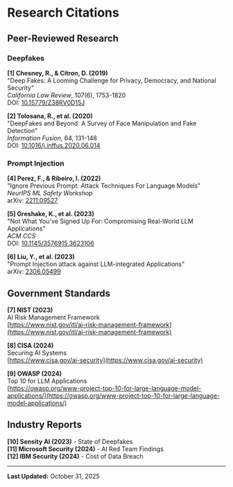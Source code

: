 # Research Citations

## Peer-Reviewed Research

### Deepfakes

**[1] Chesney, R., & Citron, D. (2019)**  
"Deep Fakes: A Looming Challenge for Privacy, Democracy, and National Security"  
*California Law Review*, 107(6), 1753-1820  
DOI: [10.15779/Z38RV0D15J](https://doi.org/10.15779/Z38RV0D15J)

**[2] Tolosana, R., et al. (2020)**  
"DeepFakes and Beyond: A Survey of Face Manipulation and Fake Detection"  
*Information Fusion*, 64, 131-148  
DOI: [10.1016/j.inffus.2020.06.014](https://doi.org/10.1016/j.inffus.2020.06.014)

### Prompt Injection

**[4] Perez, F., & Ribeiro, I. (2022)**  
"Ignore Previous Prompt: Attack Techniques For Language Models"  
*NeurIPS ML Safety Workshop*  
arXiv: [2211.09527](https://arxiv.org/abs/2211.09527)

**[5] Greshake, K., et al. (2023)**  
"Not What You've Signed Up For: Compromising Real-World LLM Applications"  
*ACM CCS*  
DOI: [10.1145/3576915.3623106](https://doi.org/10.1145/3576915.3623106)

**[6] Liu, Y., et al. (2023)**  
"Prompt Injection attack against LLM-integrated Applications"  
arXiv: [2306.05499](https://arxiv.org/abs/2306.05499)

## Government Standards

**[7] NIST (2023)**  
AI Risk Management Framework  
[https://www.nist.gov/itl/ai-risk-management-framework](https://www.nist.gov/itl/ai-risk-management-framework)

**[8] CISA (2024)**  
Securing AI Systems  
[https://www.cisa.gov/ai-security](https://www.cisa.gov/ai-security)

**[9] OWASP (2024)**  
Top 10 for LLM Applications  
[https://owasp.org/www-project-top-10-for-large-language-model-applications/](https://owasp.org/www-project-top-10-for-large-language-model-applications/)

## Industry Reports

**[10] Sensity AI (2023)** - State of Deepfakes  
**[11] Microsoft Security (2024)** - AI Red Team Findings  
**[12] IBM Security (2024)** - Cost of Data Breach

---

**Last Updated:** October 31, 2025
